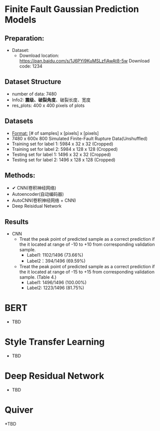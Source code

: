 # Finite Fault Gaussian Prediction Models
## Preparation: 
  * Dataset: 
    * Download location: https://pan.baidu.com/s/1J6PYi9KuMSLzfiAwAt8-5w Download code: 1234 
## Dataset Structure
  * number of data: 7480 
  * Info2: **震级、破裂角度**、破裂长度、宽度
  * res_plots: 400 x 400 pixels of plots
## Datasets
  * <ins>Format:</ins> [# of samples] x [pixels] x [pixels]
  * 7480 x 600x 800 Simulated Finite-Fault Rupture Data(Unshuffled)
  * Training set for label 1: 5984 x 32 x 32 (Cropped)
  * Training set for label 2: 5984 x 128 x 128 (Cropped)
  * Testing set for label 1: 1496 x 32 x 32  (Cropped)
  * Testing set for label 2: 1496 x 128 x 128 (Cropped)
## Methods:
  * ✔ CNN(卷积神经网络) 
  * Autoencoder(自动编码器)
  * AutoCNN(卷积神经网络 + CNN)
  * Deep Reisidual Network
## Results
  * CNN
    * Treat the peak point of predicted sample as a correct prediction if the it located at range of -10 to +10 from corresponding validation sample. 
      * Label1: 1102/1496 (73.66%)
      * Label2：394/1496 (69.59%)
    * Treat the peak point of predicted sample as a correct prediction if the it located at range of -15 to +15 from corresponding validation sample. (Table 4.)
      * Label1: 1496/1496 (100.00%)
      * Label2: 1223/1496 (81.75%)


# BERT
* TBD

# Style Transfer Learning
* TBD

# Deep Residual Network
* TBD


# Quiver
*TBD
